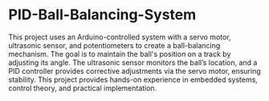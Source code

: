 # PID-Ball-Balancing-System

This project uses an Arduino-controlled system with a servo motor, ultrasonic sensor, and potentiometers to create a ball-balancing mechanism. The goal is to maintain the ball's position on a track by adjusting its angle. The ultrasonic sensor monitors the ball’s location, and a PID controller provides corrective adjustments via the servo motor, ensuring stability. This project provides hands-on experience in embedded systems, control theory, and practical implementation.

